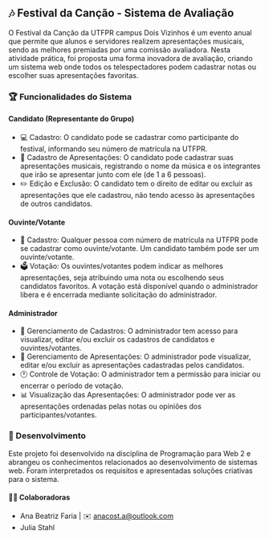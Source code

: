 ## 🎶 Festival da Canção - Sistema de Avaliação

O Festival da Canção da UTFPR campus Dois Vizinhos é um evento anual que permite que alunos e servidores realizem apresentações musicais, sendo as melhores premiadas por uma comissão avaliadora. Nesta atividade prática, foi proposta uma forma inovadora de avaliação, criando um sistema web onde todos os telespectadores podem cadastrar notas ou escolher suas apresentações favoritas.

### 🏆 Funcionalidades do Sistema

#### Candidato (Representante do Grupo)

- 💻 Cadastro: O candidato pode se cadastrar como participante do festival, informando seu número de matrícula na UTFPR.
- 🎵 Cadastro de Apresentações: O candidato pode cadastrar suas apresentações musicais, registrando o nome da música e os integrantes que irão se apresentar junto com ele (de 1 a 6 pessoas).
- ✏️ Edição e Exclusão: O candidato tem o direito de editar ou excluir as apresentações que ele cadastrou, não tendo acesso às apresentações de outros candidatos.

#### Ouvinte/Votante

- 🎫 Cadastro: Qualquer pessoa com número de matrícula na UTFPR pode se cadastrar como ouvinte/votante. Um candidato também pode ser um ouvinte/votante.
- 🗳️ Votação: Os ouvintes/votantes podem indicar as melhores apresentações, seja atribuindo uma nota ou escolhendo seus candidatos favoritos. A votação está disponível quando o administrador libera e é encerrada mediante solicitação do administrador.

#### Administrador

- 👑 Gerenciamento de Cadastros: O administrador tem acesso para visualizar, editar e/ou excluir os cadastros de candidatos e ouvintes/votantes.
- 🎤 Gerenciamento de Apresentações: O administrador pode visualizar, editar e/ou excluir as apresentações cadastradas pelos candidatos.
- 🕐 Controle de Votação: O administrador tem a permissão para iniciar ou encerrar o período de votação.
- 📊 Visualização das Apresentações: O administrador pode ver as apresentações ordenadas pelas notas ou opiniões dos participantes/votantes.

### 🚀 Desenvolvimento

Este projeto foi desenvolvido na disciplina de Programação para Web 2 e abrangeu os conhecimentos relacionados ao desenvolvimento de sistemas web. Foram interpretados os requisitos e apresentadas soluções criativas para o sistema. 

#### 👩‍💻 Colaboradoras
- Ana Beatriz Faria  | ✉️ anacost.a@outlook.com
- Julia Stahl

